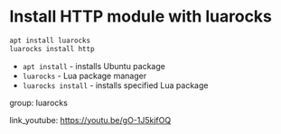 # Install HTTP module with luarocks

```bash
apt install luarocks
luarocks install http
```

- `apt install` - installs Ubuntu package
- `luarocks` - Lua package manager
- `luarocks install` - installs specified Lua package

group: luarocks


link_youtube: https://youtu.be/gO-1J5kjfOQ
